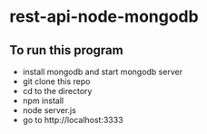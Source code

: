 # rest-api-node-mongodb

## To run this program ##
- install mongodb and start mongodb server
- git clone this repo
- cd to the directory
- npm install
- node server.js
- go to http://localhost:3333
